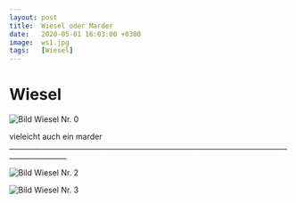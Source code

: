 ```yaml
---
layout: post
title:  Wiesel oder Marder
date:   2020-05-01 16:03:00 +0300
image:  ws1.jpg
tags:   [Wiesel]
---
```


# Wiesel

![Bild Wiesel Nr. 0]({{site.baseurl}}/img/00.jpg)

vieleicht auch ein marder ______________________________________________________________________________________________

![Bild Wiesel Nr. 2]({{site.baseurl}}/img/ws2.jpg)

![Bild Wiesel Nr. 3]({{site.baseurl}}/img/ws3.jpg)
